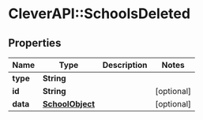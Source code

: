 # CleverAPI::SchoolsDeleted

## Properties
Name | Type | Description | Notes
------------ | ------------- | ------------- | -------------
**type** | **String** |  | 
**id** | **String** |  | [optional] 
**data** | [**SchoolObject**](SchoolObject.md) |  | [optional] 


